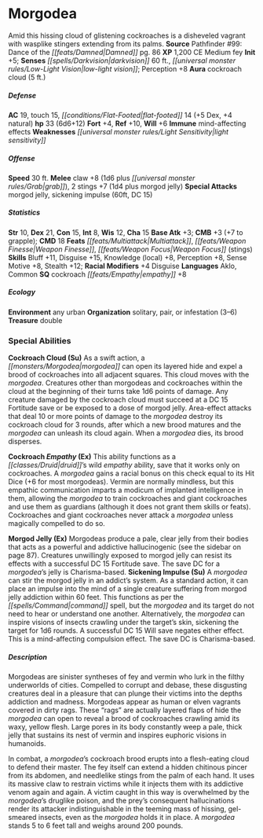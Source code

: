 ﻿---
cssclass: [monsters]
title1: Morgodea
desc_short: Amid this hissing cloud of glistening cockroaches is a disheveled vagrant
  with wasplike stingers extending from its palms.
title2: Morgodea
CR: 4
sources:
- name: 'Pathfinder #99: Dance of the Damned'
  page: 86
  link: http://paizo.com/products/btpy9grk?Pathfinder-Adventure-Path-99-Dance-of-the-Damned
XP: 1200
alignment: CE
size: Medium
type: fey
initiative:
  bonus: 5
senses:
  darkvision: 60
  low-light vision: true
auras:
- name: cockroach cloud
  radius: 5
AC:
  AC: 19
  touch: 15
  flat_footed: 14
  components:
    dex: 5
    natural: 4
HP:
  HP: 33
  long: 6d6+12
saves:
  fort: 4
  ref: 10
  will: 6
immunities:
- mind-affecting effects
weaknesses:
- light sensitivity
speeds:
  base: 30
attacks:
  melee:
  - - text: claw +8 (1d6 plus grab)
      entries:
      - - damage: 1d6
        - effect: grab
      attack: claw
      bonus:
      - 8
    - text: 2 stings +7 (1d4 plus morgod jelly)
      entries:
      - - damage: 1d4
        - effect: morgod jelly
      count: 2
      attack: stings
      bonus:
      - 7
  special:
  - morgod jelly
  - sickening impulse (60ft, DC 15)
ability_scores:
  STR: 10
  DEX: 21
  CON: 15
  INT: 8
  WIS: 12
  CHA: 15
BAB: 3
CMB: 3
CMB_other: +7 to grapple
CMD: 18
feats:
- name: Multiattack
- name: Weapon Finesse
- name: Weapon Focus (stings)
skills:
  Bluff: 11
  Disguise: 15
  Knowledge (local): 8
  Perception: 8
  Sense Motive: 8
  Stealth: 12
  _racial_mods:
    Disguise:
      _: 4
languages:
- Aklo
- Common
special_qualities:
- cockroach empathy +8
ecology:
  environment: any urban
  organization: solitary, pair, or infestation (3-6)
  treasure_type: double
special_abilities:
  Cockroach Cloud (Su): As a swift action, a morgodea can open its layered hide and
    expel a brood of cockroaches into all adjacent squares. This cloud moves with
    the morgodea. Creatures other than morgodeas and cockroaches within the cloud
    at the beginning of their turns take 1d6 points of damage. Any creature damaged
    by the cockroach cloud must succeed at a DC 15 Fortitude save or be exposed to
    a dose of morgod jelly. Area-effect attacks that deal 10 or more points of damage
    to the morgodea destroy its cockroach cloud for 3 rounds, after which a new brood
    matures and the morgodea can unleash its cloud again. When a morgodea dies, its
    brood disperses.
  Cockroach Empathy (Ex): This ability functions as a druid's wild empathy ability,
    save that it works only on cockroaches. A morgodea gains a racial bonus on this
    check equal to its Hit Dice (+6 for most morgodeas). Vermin are normally mindless,
    but this empathic communication imparts a modicum of implanted intelligence in
    them, allowing the morgodea to train cockroaches and giant cockroaches and use
    them as guardians (although it does not grant them skills or feats). Cockroaches
    and giant cockroaches never attack a morgodea unless magically compelled to do
    so.
  Morgod Jelly (Ex): Morgodeas produce a pale, clear jelly from their bodies that
    acts as a powerful and addictive hallucinogenic (see the sidebar on page 87).
    Creatures unwillingly exposed to morgod jelly can resist its effects with a successful
    DC 15 Fortitude save. The save DC for a morgodea's jelly is Charisma-based.
  Sickening Impulse (Su): A morgodea can stir the morgod jelly in an addict's system.
    As a standard action, it can place an impulse into the mind of a single creature
    suffering from morgod jelly addiction within 60 feet. This functions as per the
    command spell, but the morgodea and its target do not need to hear or understand
    one another. Alternatively, the morgodea can inspire visions of insects crawling
    under the target's skin, sickening the target for 1d6 rounds. A successful DC
    15 Will save negates either effect. This is a mind-affecting compulsion effect.
    The save DC is Charisma-based.
desc_long: |-
  Morgodeas are sinister syntheses of fey and vermin who lurk in the filthy underworlds of cities. Compelled to corrupt and debase, these disgusting creatures deal in a pleasure that can plunge their victims into the depths addiction and madness. Morgodeas appear as human or elven vagrants covered in dirty rags. These “rags” are actually layered flaps of hide the morgodea can open to reveal a brood of cockroaches crawling amid its waxy, yellow flesh. Large pores in its body constantly weep a pale, thick jelly that sustains its nest of vermin and inspires euphoric visions in humanoids.

  In combat, a morgodea's cockroach brood erupts into a flesh-eating cloud to defend their master. The fey itself can extend a hidden chitinous pincer from its abdomen, and needlelike stings from the palm of each hand. It uses its massive claw to restrain victims while it injects them with its addictive venom again and again. A victim caught in this way is overwhelmed by the morgodea's druglike poison, and the prey's consequent hallucinations render its attacker indistinguishable in the teeming mass of hissing, gel-smeared insects, even as the morgodea holds it in place. A morgodea stands 5 to 6 feet tall and weighs around 200 pounds.

---

# Morgodea
Amid this hissing cloud of glistening cockroaches is a disheveled vagrant with wasplike stingers extending from its palms.
**Source** Pathfinder #99: Dance of the _[[feats/Damned|Damned]]_ pg. 86
**XP** 1,200
CE Medium fey
**Init** +5; **Senses** _[[spells/Darkvision|darkvision]]_ 60 ft., _[[universal monster rules/Low-Light Vision|low-light vision]]_; Perception +8
**Aura** cockroach cloud (5 ft.)

##### Defense

**AC** 19, touch 15, _[[conditions/Flat-Footed|flat-footed]]_ 14 (+5 Dex, +4 natural)
**hp** 33 (6d6+12)
**Fort** +4, **Ref** +10, **Will** +6
**Immune** mind-affecting effects
**Weaknesses** _[[universal monster rules/Light Sensitivity|light sensitivity]]_

##### Offense
**Speed** 30 ft.
**Melee** claw +8 (1d6 plus _[[universal monster rules/Grab|grab]]_), 2 stings +7 (1d4 plus morgod jelly)
**Special Attacks** morgod jelly, sickening impulse (60ft, DC 15)

##### Statistics
**Str** 10, **Dex** 21, **Con** 15, **Int** 8, **Wis** 12, **Cha** 15
**Base Atk** +3; **CMB** +3 (+7 to grapple); **CMD** 18
**Feats** _[[feats/Multiattack|Multiattack]]_, _[[feats/Weapon Finesse|Weapon Finesse]]_, _[[feats/Weapon Focus|Weapon Focus]]_ (stings)
**Skills** Bluff +11, Disguise +15, Knowledge (local) +8, Perception +8, Sense Motive +8, Stealth +12; **Racial Modifiers** +4 Disguise
**Languages** Aklo, Common
**SQ** cockroach _[[feats/Empathy|empathy]]_ +8

##### Ecology

**Environment** any urban
**Organization** solitary, pair, or infestation (3–6)
**Treasure** double

### Special Abilities

**Cockroach Cloud (Su)** As a swift action, a _[[monsters/Morgodea|morgodea]]_ can open its layered hide and expel a brood of cockroaches into all adjacent squares. This cloud moves with the _morgodea_. Creatures other than morgodeas and cockroaches within the cloud at the beginning of their turns take 1d6 points of damage. Any creature damaged by the cockroach cloud must succeed at a DC 15 Fortitude save or be exposed to a dose of morgod jelly. Area-effect attacks that deal 10 or more points of damage to the _morgodea_ destroy its cockroach cloud for 3 rounds, after which a new brood matures and the _morgodea_ can unleash its cloud again. When a _morgodea_ dies, its brood disperses.

**Cockroach _Empathy_ (Ex)** This ability functions as a _[[classes/Druid|druid]]_’s wild _empathy_ ability, save that it works only on cockroaches. A _morgodea_ gains a racial bonus on this check equal to its Hit Dice (+6 for most morgodeas). Vermin are normally mindless, but this empathic communication imparts a modicum of implanted intelligence in them, allowing the _morgodea_ to train cockroaches and giant cockroaches and use them as guardians (although it does not grant them skills or feats). Cockroaches and giant cockroaches never attack a _morgodea_ unless magically compelled to do so.

**Morgod Jelly (Ex)** Morgodeas produce a pale, clear jelly from their bodies that acts as a powerful and addictive hallucinogenic (see the sidebar on page 87). Creatures unwillingly exposed to morgod jelly can resist its effects with a successful DC 15 Fortitude save. The save DC for a _morgodea_’s jelly is Charisma-based.
**Sickening Impulse (Su)** A _morgodea_ can stir the morgod jelly in an addict’s system. As a standard action, it can place an impulse into the mind of a single creature suffering from morgod jelly addiction within 60 feet. This functions as per the _[[spells/Command|command]]_ spell, but the _morgodea_ and its target do not need to hear or understand one another. Alternatively, the _morgodea_ can inspire visions of insects crawling under the target’s skin, sickening the target for 1d6 rounds. A successful DC 15 Will save negates either effect. This is a mind-affecting compulsion effect. The save DC is Charisma-based.

##### Description

Morgodeas are sinister syntheses of fey and vermin who lurk in the filthy underworlds of cities. Compelled to corrupt and debase, these disgusting creatures deal in a pleasure that can plunge their victims into the depths addiction and madness. Morgodeas appear as human or elven vagrants covered in dirty rags. These “rags” are actually layered flaps of hide the _morgodea_ can open to reveal a brood of cockroaches crawling amid its waxy, yellow flesh. Large pores in its body constantly weep a pale, thick jelly that sustains its nest of vermin and inspires euphoric visions in humanoids.

In combat, a _morgodea_’s cockroach brood erupts into a flesh-eating cloud to defend their master. The fey itself can extend a hidden chitinous pincer from its abdomen, and needlelike stings from the palm of each hand. It uses its massive claw to restrain victims while it injects them with its addictive venom again and again. A victim caught in this way is overwhelmed by the _morgodea_’s druglike poison, and the prey’s consequent hallucinations render its attacker indistinguishable in the teeming mass of hissing, gel-smeared insects, even as the _morgodea_ holds it in place. A _morgodea_ stands 5 to 6 feet tall and weighs around 200 pounds.